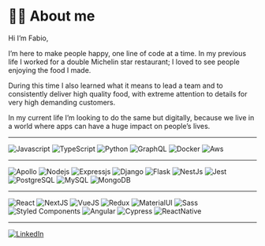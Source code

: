# 👨‍💻 About me

Hi I’m Fabio,

I’m here to make people happy, one line of code at a time. 
In my previous life I worked for a double Michelin star restaurant; I loved to see people enjoying the food I made. 

During this time I also learned what it means to lead a team and to consistently deliver high quality food, with extreme attention to details for very high demanding customers. 

In my current life I’m looking to do the same but digitally, because we live in a world where apps can have a huge impact on people’s lives. 
<hr />
<p>
  <img alt="Javascript" src="https://img.shields.io/badge/JavaScript-323330?style=flat-square&logo=javascript&logoColor=F7DF1E" />
  <img alt="TypeScript" src="https://img.shields.io/badge/-TypeScript-007ACC?style=flat-square&logo=typescript&logoColor=white" />
  <img alt="Python" src="https://img.shields.io/badge/Python-FFD43B?style=flat-square&logo=python&logoColor=blue" />
  <img alt="GraphQL" src="https://img.shields.io/badge/-GraphQL-E10098?style=flat-square&logo=graphql&logoColor=white" />
  <img alt="Docker" src="https://img.shields.io/badge/-Docker-46a2f1?style=flat-square&logo=docker&logoColor=white" />
  <img alt="Aws" src="https://img.shields.io/badge/Amazon_AWS-FF9900?style=flat-square&logo=amazonaws&logoColor=white" />
</p>
  <hr />
<p>
  <img alt="Apollo" src="https://img.shields.io/badge/-Apollo%20GraphQL-311C87?style=flat-square&logo=apollo-graphql&logoColor=white" />
  <img alt="Nodejs" src="https://img.shields.io/badge/-Nodejs-43853d?style=flat-square&logo=Node.js&logoColor=white" />
  <img alt="Expressjs" src="https://img.shields.io/badge/Express.js-000000?style=flat-square&logo=express&logoColor=white" />
  <img alt="Django" src="https://img.shields.io/badge/Django-092E20?style=flat-square&logo=django&logoColor=green" />
  <img alt="Flask" src="https://img.shields.io/badge/Flask-000000?style=flat-square&logo=flask&logoColor=white" />
  <img alt="NestJs" src="https://img.shields.io/badge/-NestJs-ea2845?style=flat-square&logo=nestjs&logoColor=white" />
  <img alt="Jest" src="https://img.shields.io/badge/Jest-C21325?style=flat-square&logo=jest&logoColor=white" />
  <img alt="PostgreSQL" src="https://img.shields.io/badge/PostgreSQL-316192?style=flat-square&logo=postgresql&logoColor=white" />
  <img alt="MySQL" src="https://img.shields.io/badge/MySQL-005C84?style=flat-square&logo=mysql&logoColor=white" />
  <img alt="MongoDB" src="https://img.shields.io/badge/-MongoDB-13aa52?style=flat-square&logo=mongodb&logoColor=white" />
</p>
  <hr />
<p>
  <img alt="React" src="https://img.shields.io/badge/-React-45b8d8?style=flat-square&logo=react&logoColor=white" />
  <img alt="NextJS" src="https://img.shields.io/badge/next.js-000000?style=flat-square&logo=nextdotjs&logoColor=white" />
  <img alt="VueJS" src="https://img.shields.io/badge/Vue.js-35495E?style=flat-square&logo=vuedotjs&logoColor=4FC08D" />
  <img alt="Redux" src="https://img.shields.io/badge/-Redux-764ABC?style=flat-square&logo=redux&logoColor=white" />
  <img alt="MaterialUI" src="https://img.shields.io/badge/Material%20UI-007FFF?style=flat-square&logo=mui&logoColor=white" />
  <img alt="Sass" src="https://img.shields.io/badge/-Sass-CC6699?style=flat-square&logo=sass&logoColor=white" />
  <img alt="Styled Components" src="https://img.shields.io/badge/-Styled_Components-db7092?style=flat-square&logo=styled-components&logoColor=white" />
  <img alt="Angular" src="https://img.shields.io/badge/-Angular-DD0031?style=flat-square&logo=angular&logoColor=white" />
  <img alt="Cypress" src="https://img.shields.io/badge/Cypress-17202C?style=flat-square&logo=cypress&logoColor=white" />
  <img alt="ReactNative" src="https://img.shields.io/badge/React_Native-20232A?style=flat-square&logo=react&logoColor=61DAFB" />
</p>
<hr />

<p><a href="https://www.linkedin.com/in/fabio-di-ceglie/" target="_blank"><img alt="LinkedIn" src="https://img.shields.io/badge/linkedin-%230077B5.svg?&style=for-the-badge&logo=linkedin&logoColor=white" /></a>
</p>

